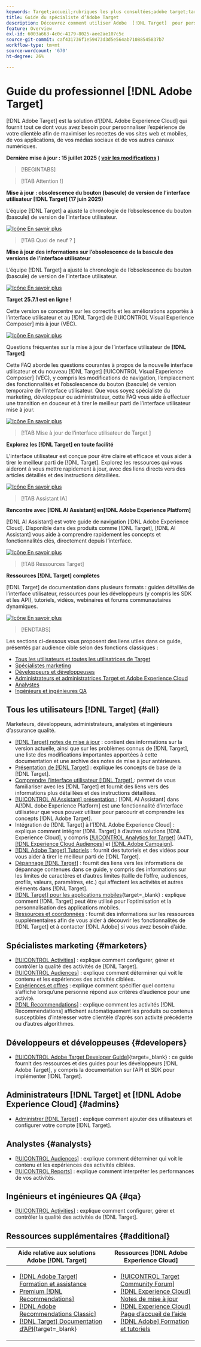 ```yaml
---
keywords: Target;accueil;rubriques les plus consultées;adobe target;target standard;target premium;documentation target;documentation adobe target;guide du praticien;guide de l’utilisateur
title: Guide du spécialiste d’Adobe Target
description: Découvrez comment utiliser Adobe  [!DNL Target]  pour personnaliser l’expérience de votre clientèle afin de maximiser les recettes de vos sites web et mobiles, de vos applications et de vos autres canaux digitaux.
feature: Overview
exl-id: 6003a663-4c0c-4179-8025-aee2ae107c5c
source-git-commit: caf431736f1e59473d3d5e564ab71088545837b7
workflow-type: tm+mt
source-wordcount: '670'
ht-degree: 26%

---
```


# Guide du professionnel [!DNL Adobe Target]

[!DNL Adobe Target] est la solution d’[!DNL Adobe Experience Cloud] qui fournit tout ce dont vous avez besoin pour personnaliser l’expérience de votre clientèle afin de maximiser les recettes de vos sites web et mobiles, de vos applications, de vos médias sociaux et de vos autres canaux numériques.

**Dernière mise à jour : 15 juillet 2025 ( [voir les modifications](r-release-notes/doc-change.md) )**

>[!BEGINTABS]

>[!TAB Attention !]

**Mise à jour : obsolescence du bouton (bascule) de version de l’interface utilisateur [!DNL Target] (17 juin 2025)**

L’équipe [!DNL Target] a ajusté la chronologie de l’obsolescence du bouton (bascule) de version de l’interface utilisateur.

[![ Icône En savoir plus ](/help/main/assets/learn-more.svg)](/help/main/r-release-notes/release-notes.md)

>[!TAB Quoi de neuf ? ]

**Mise à jour des informations sur l’obsolescence de la bascule des versions de l’interface utilisateur**

L’équipe [!DNL Target] a ajusté la chronologie de l’obsolescence du bouton (bascule) de version de l’interface utilisateur.

[![ Icône En savoir plus ](/help/main/assets/learn-more.svg)](/help/main/r-release-notes/release-notes.md)

**Target 25.7.1 est en ligne !**

Cette version se concentre sur les correctifs et les améliorations apportés à l’interface utilisateur et au [!DNL Target] de [!UICONTROL Visual Experience Composer] mis à jour (VEC).

[![ Icône En savoir plus ](/help/main/assets/learn-more.svg)](/help/main/r-release-notes/release-notes.md)

Questions fréquentes sur la mise à jour de l’interface utilisateur de **[!DNL Target]**

Cette FAQ aborde les questions courantes à propos de la nouvelle interface utilisateur et du nouveau [!DNL Target] [!UICONTROL Visual Experience Composer] (VEC), y compris les modifications de navigation, l’emplacement des fonctionnalités et l’obsolescence du bouton (bascule) de version temporaire de l’interface utilisateur. Que vous soyez spécialiste du marketing, développeur ou administrateur, cette FAQ vous aide à effectuer une transition en douceur et à tirer le meilleur parti de l’interface utilisateur mise à jour.

[![ Icône En savoir plus ](/help/main/assets/learn-more.svg)](/help/main/c-intro/updated-ui-faq.md)

>[!TAB  Mise à jour de l’interface utilisateur de Target ]

**Explorez les [!DNL Target] en toute facilité**

L’interface utilisateur est conçue pour être claire et efficace et vous aider à tirer le meilleur parti de [!DNL Target]. Explorez les ressources qui vous aideront à vous mettre rapidement à jour, avec des liens directs vers des articles détaillés et des instructions détaillées.

[![ Icône En savoir plus ](/help/main/assets/learn-more.svg)](/help/main/c-intro/understand-the-target-ui.md)

>[!TAB Assistant IA]

**Rencontre avec [!DNL AI Assistant] en[!DNL Adobe Experience Platform]**

[!DNL AI Assistant] est votre guide de navigation [!DNL Adobe Experience Cloud]. Disponible dans des produits comme [!DNL Target], [!DNL AI Assistant] vous aide à comprendre rapidement les concepts et fonctionnalités clés, directement depuis l’interface.

[![ Icône En savoir plus ](/help/main/assets/learn-more.svg)](/help/main/c-intro/ai-assistant.md)

>[!TAB Ressources Target]

**Ressources [!DNL Target] complètes**

[!DNL Target] de documentation dans plusieurs formats : guides détaillés de l’interface utilisateur, ressources pour les développeurs (y compris les SDK et les API), tutoriels, vidéos, webinaires et forums communautaires dynamiques.

[![ Icône En savoir plus ](/help/main/assets/learn-more.svg)](/help/main/r-release-notes/target-documentation.md)

>[!ENDTABS]

Les sections ci-dessous vous proposent des liens utiles dans ce guide, présentés par audience cible selon des fonctions classiques :

- [Tous les utilisateurs et toutes les utilisatrices de Target](#all)
- [Spécialistes marketing](#marketers)
- [Développeurs et développeuses](#developers)
- [Administrateurs et administratrices Target et Adobe Experience Cloud](#admins)
- [Analystes](#analysts)
- [Ingénieurs et ingénieures QA](#qa)

## Tous les utilisateurs [!DNL Target] {#all}

Marketeurs, développeurs, administrateurs, analystes et ingénieurs d’assurance qualité.

- [[!DNL Target] notes de mise à jour](r-release-notes/release-notes.md) : contient des informations sur la version actuelle, ainsi que sur les problèmes connus de [!DNL Target], une liste des modifications importantes apportées à cette documentation et une archive des notes de mise à jour antérieures.
- [Présentation de  [!DNL Target]](c-intro/intro.md) : explique les concepts de base de la [!DNL Target].
- [Comprendre l’interface utilisateur [!DNL Target]  ](/help/main/c-intro/understand-the-target-ui.md) : permet de vous familiariser avec les [!DNL Target] et fournit des liens vers des informations plus détaillées et des instructions détaillées.
- [[!UICONTROL AI Assistant] présentation ](/help/main/c-intro/ai-assistant.md) : [!DNL AI Assistant] dans A[!DNL dobe Experience Platform] est une fonctionnalité d’interface utilisateur que vous pouvez utiliser pour parcourir et comprendre les concepts [!DNL Adobe Target].
- Intégration de [!DNL Target] à l’[!DNL Adobe Experience Cloud] : explique comment intégrer [!DNL Target] à d’autres solutions [!DNL Experience Cloud], y compris [[!UICONTROL Analytics for Target]](/help/main/c-integrating-target-with-mac/a4t/a4t.md) (A4T), [[!DNL Experience Cloud Audiences]](/help/main/c-integrating-target-with-mac/mmp.md) et [[!DNL Adobe Campaign]](/help/main/c-integrating-target-with-mac/campaign-and-target.md).
- [[!DNL Adobe Target] Tutoriels](https://experienceleague.adobe.com/docs/target-learn/tutorials/overview.html?lang=fr) : fournit des tutoriels et des vidéos pour vous aider à tirer le meilleur parti de [!DNL Target].
- [Dépannage  [!DNL Target]](r-troubleshooting-target/troubleshooting-target.md) : fournit des liens vers les informations de dépannage contenues dans ce guide, y compris des informations sur les limites de caractères et d’autres limites (taille de l’offre, audiences, profils, valeurs, paramètres, etc.) qui affectent les activités et autres éléments dans [!DNL Target].
- [[!DNL Target] pour les applications mobiles](https://experienceleague.adobe.com/docs/target-dev/developer/mobile-apps/overview.html){target=_blank} : explique comment [!DNL Target] peut être utilisé pour l’optimisation et la personnalisation des applications mobiles.
- [Ressources et coordonnées](cmp-resources-and-contact-information.md) : fournit des informations sur les ressources supplémentaires afin de vous aider à découvrir les fonctionnalités de [!DNL Target] et à contacter [!DNL Adobe] si vous avez besoin d’aide.

## Spécialistes marketing {#marketers}

- [[!UICONTROL Activities]](c-activities/activities.md) : explique comment configurer, gérer et contrôler la qualité des activités de [!DNL Target].
- [[!UICONTROL Audiences]](c-target/target.md) : explique comment déterminer qui voit le contenu et les expériences des activités ciblées.
- [Expériences et offres](c-experiences/experiences.md) : explique comment spécifier quel contenu s’affiche lorsqu’une personne répond aux critères d’audience pour une activité.
- [[!DNL Recommendations]](c-recommendations/recommendations.md) : explique comment les activités [!DNL Recommendations] affichent automatiquement les produits ou contenus susceptibles d’intéresser votre clientèle d’après son activité précédente ou d’autres algorithmes.

## Développeurs et développeuses {#developers}

- [[!UICONTROL Adobe Target Developer Guide]](https://experienceleague.adobe.com/docs/target-dev/developer/overview.html?lang=fr){target=_blank} : ce guide fournit des ressources et des guides pour les développeurs [!DNL Adobe Target], y compris la documentation sur l’API et SDK pour implémenter [!DNL Target].

## Administrateurs [!DNL Target] et [!DNL Adobe Experience Cloud] {#admins}

- [Administrer [!DNL Target]](administrating-target/administrating-target.md) : explique comment ajouter des utilisateurs et configurer votre compte [!DNL Target].

## Analystes {#analysts}

- [[!UICONTROL Audiences]](c-target/target.md) : explique comment déterminer qui voit le contenu et les expériences des activités ciblées.
- [[!UICONTROL Reports]](c-reports/reports.md) : explique comment interpréter les performances de vos activités.

## Ingénieurs et ingénieures QA {#qa}

- [[!UICONTROL Activities]](c-activities/activities.md) : explique comment configurer, gérer et contrôler la qualité des activités de [!DNL Target].

## Ressources supplémentaires {#additional}

| Aide relative aux solutions Adobe [!DNL Target] | Ressources [!DNL Adobe Experience Cloud] |
|--- |--- |
| <ul><li>[[!DNL Adobe Target] Formation et assistance](https://helpx.adobe.com/fr/support/target.html)</li><li>[Premium  [!DNL Recommendations]](c-recommendations/recommendations.md)</li><li>[[!DNL Adobe Recommendations Classic]](/help/main/assets/adobe-recommendations-classic.pdf)</li><li>[[!DNL Target] Documentation d’API](https://experienceleague.adobe.com/docs/target-dev/developer/api/target-api-overview.html){target=_blank}</li></ul> | <ul><li>[[!UICONTROL Target Community Forum]](https://experienceleaguecommunities.adobe.com/t5/adobe-target/ct-p/adobe-target-community)</li><li>[[!DNL Experience Cloud] Notes de mise à jour](https://experienceleague.adobe.com/docs/release-notes/experience-cloud/current.html?lang=fr)</li><li>[[!DNL Experience Cloud] Page d’accueil de l’aide](https://helpx.adobe.com/fr/support/experience-cloud.html)</li><li>[[!DNL Adobe] Formation et tutoriels](https://helpx.adobe.com/fr/learning.html?promoid=KAUDK)</li></ul> |  |

